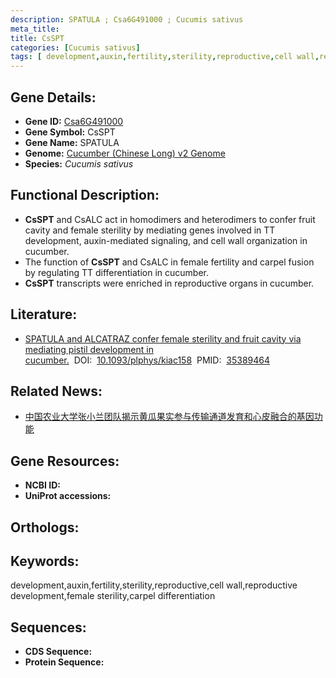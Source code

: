 ```yaml
---
description: SPATULA ; Csa6G491000 ; Cucumis sativus
meta_title:
title: CsSPT
categories: [Cucumis sativus]
tags: [ development,auxin,fertility,sterility,reproductive,cell wall,reproductive development,female sterility,carpel differentiation ]
---
```


## Gene Details:
- **Gene ID:**	[Csa6G491000]()
- **Gene Symbol:** CsSPT
- **Gene Name:** SPATULA
- **Genome:** [Cucumber (Chinese Long) v2 Genome]()
- **Species:** *Cucumis sativus*

## Functional Description:
   - **CsSPT** and CsALC act in homodimers and heterodimers to confer fruit cavity and female sterility by mediating genes involved in TT development, auxin-mediated signaling, and cell wall organization in cucumber.
   - The function of **CsSPT** and CsALC in female fertility and carpel fusion by regulating TT differentiation in cucumber.
   - **CsSPT** transcripts were enriched in reproductive organs in cucumber.

## Literature:
   - [SPATULA and ALCATRAZ confer female sterility and fruit cavity via mediating pistil development in cucumber.]( https://academic.oup.com/plphys/article/189/3/1553/6564671)&nbsp;&nbsp;DOI:&nbsp;&nbsp;[10.1093/plphys/kiac158](https://academic.oup.com/plphys/article/189/3/1553/6564671)&nbsp;&nbsp;PMID:&nbsp;&nbsp;[35389464](https://pubmed.ncbi.nlm.nih.gov/35389464/)

## Related News:
   - [中国农业大学张小兰团队揭示黄瓜果实参与传输通道发育和心皮融合的基因功能](https://mp.weixin.qq.com/s?__biz=MzIyOTY2NDYyNQ==&mid=2247537736&idx=5&sn=283dd51ce8360e173a79dd8e23b7e746&chksm=e8bd2656dfcaaf40dddeb547721c7abd2275034e365398842e6b38a414ad3963e8e984c8fbe8&scene=27#wechat_redirect)

## Gene Resources:
- **NCBI ID:** [](https://www.ncbi.nlm.nih.gov/gene/?term=)
- **UniProt accessions:** [](https://www.uniprot.org/uniprotkb//entry)

## Orthologs:


## Keywords:
development,auxin,fertility,sterility,reproductive,cell wall,reproductive development,female sterility,carpel differentiation

## Sequences:
- **CDS Sequence:**
- **Protein Sequence:**
